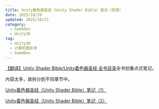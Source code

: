 ```yaml
---
title: Unity着色器圣经（Unity Shader Bible）笔记（目录）
date: 2025/10/20
updated: 2025/10/21
category:
  - GameDev
  - Unity3D
tag:
  - Unity3D
  - 计算机图形学
  - GameDev
---
```


[【翻译】Unity Shader Bible/Unity着色器圣经 全书目录](https://zhuanlan.zhihu.com/p/645676077)全书划重点式笔记。

内容太多，故拆分到不同章节中。

[Unity着色器圣经（Unity Shader Bible）笔记（1）](unity-shader-bible-note-ch1.md)

[Unity着色器圣经（Unity Shader Bible）笔记（2）](unity-shader-bible-note-ch2.md)
